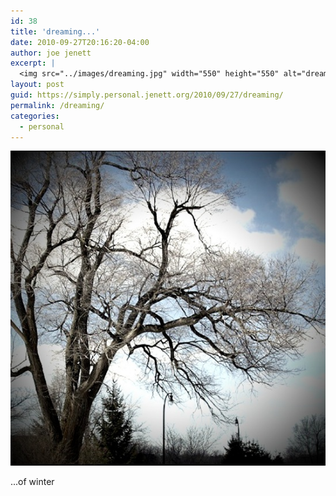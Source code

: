 ```yaml
---
id: 38
title: 'dreaming...'
date: 2010-09-27T20:16:20-04:00
author: joe jenett
excerpt: |
  <img src="../images/dreaming.jpg" width="550" height="550" alt="dreaming" /><p class="smaller">...of winter</p>
layout: post
guid: https://simply.personal.jenett.org/2010/09/27/dreaming/
permalink: /dreaming/
categories:
  - personal
---
```

<img loading="lazy" src="../images/dreaming.jpg" alt="dreaming" />

<p class="smaller">
  ...of winter
</p>